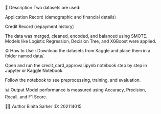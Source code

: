 📄 Description
Two datasets are used:

Application Record (demographic and financial details)

Credit Record (repayment history)

The data was merged, cleaned, encoded, and balanced using SMOTE. Models like Logistic Regression, Decision Tree, and XGBoost were applied.

⚙️ How to Use :
Download the datasets from Kaggle and place them in a folder named data/.

Open and run the credit_card_approval.ipynb notebook step by step in Jupyter or Kaggle Notebook.

Follow the notebook to see preprocessing, training, and evaluation.

📊 Output
Model performance is measured using Accuracy, Precision, Recall, and F1 Score.

👩‍💻 Author
Binita Sarker
ID: 202114015
